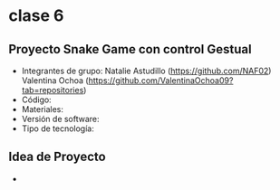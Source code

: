 # clase 6

## Proyecto Snake Game con control Gestual

- Integrantes de grupo: Natalie Astudillo (https://github.com/NAF02)
                        Valentina Ochoa (https://github.com/ValentinaOchoa09?tab=repositories)
- Código:
- Materiales:
- Versión de software:
- Tipo de tecnología:

## Idea de Proyecto

-
